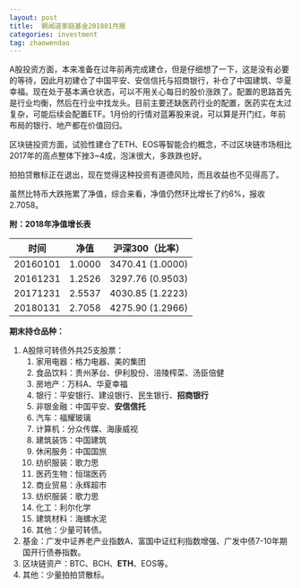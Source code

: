 ```yaml
---
layout: post
title:  朝闻道家庭基金201801月报
categories: investment
tag: zhaowendao
---
```

A股投资方面，本来准备在过年前再完成建仓，但是仔细想了一下，这是没有必要的等待，因此月初建仓了中国平安、安信信托与招商银行，补仓了中国建筑、华夏幸福。现在处于基本满仓状态，可以不用关心每日的股价涨跌了。配置的思路首先是行业均衡，然后在行业中找龙头。目前主要还缺医药行业的配置，医药实在太过复杂，可能后续会配置ETF。1月份的行情对蓝筹股来说，可以算是开门红，年前布局的银行、地产都在价值回归。

区块链投资方面，试验性建仓了ETH、EOS等智能合约概念，不过区块链市场相比2017年的高点整体下挫3~4成，泡沫很大，多跌跌也好。

拍拍贷散标正在退出，现在觉得这种投资有道德风险，而且收益也不见得高了。

虽然比特币大跌拖累了净值，综合来看，净值仍然环比增长了约6%，报收2.7058。

**附：2018年净值增长表**

| 时间       | 净值     | 沪深300（比率）        |
| -------- | ------ | ---------------- |
| 20160101 | 1.0000 | 3470.41 (1.0000) |
| 20161231 | 1.2526 | 3297.76 (0.9503) |
| 20171231 | 2.5537 | 4030.85 (1.2223) |
| 20180131 | 2.7058 | 4275.90 (1.2966) |

**期末持仓品种：**

1. A股除可转债外共25支股票：
   1. 家用电器：格力电器、美的集团
   2. 食品饮料：贵州茅台、伊利股份、涪陵榨菜、汤臣倍健
   3. 房地产：万科A、华夏幸福
   4. 银行：平安银行、建设银行、民生银行、**招商银行**
   5. 非银金融：中国平安、**安信信托**
   6. 汽车：福耀玻璃
   7. 计算机：分众传媒、海康威视
   8. 建筑装饰：中国建筑
   9. 休闲服务：中国国旅
   10. 纺织服装：歌力思
   11. 医药生物：恒瑞医药
   12. 商业贸易：永辉超市
   13. 纺织服装：歌力思
   14. 化工：利尔化学
   15. 建筑材料：海螺水泥
   16. 其他：少量可转债。
2. 基金：广发中证养老产业指数A、富国中证红利指数增强、广发中债7-10年期国开行债券指数。
3. 区块链资产：BTC、BCH、**ETH**、EOS等。
4. 其他：少量拍拍贷散标。


